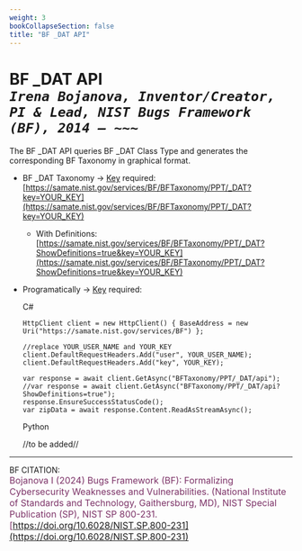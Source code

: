 ```yaml
---
weight: 3
bookCollapseSection: false
title: "BF _DAT API"
---
```


<!-- Google tag (gtag.js) -->
<script async src="https://www.googletagmanager.com/gtag/js?id=G-PJ364XPP9F"></script>
<script>
  window.dataLayer = window.dataLayer || [];
  function gtag(){dataLayer.push(arguments);}
  gtag('js', new Date());

  gtag('config', 'G-PJ364XPP9F');
</script>

# BF _DAT API <br/> _`Irena Bojanova, Inventor/Creator, PI & Lead, NIST Bugs Framework (BF), 2014 – ~~~`_

The BF _DAT API queries BF _DAT Class Type and generates the corresponding BF Taxonomy in graphical format.

<!-- - BF _DAT Taxonomy Excerpt  &rarr; no Key required: <br/>
  [https://samate.nist.gov/services/BF/BFTaxonomy/PPT/_DAT](https://samate.nist.gov/services/BF/BFTaxonomy/PPT/_DAT) <br/> -->

- BF _DAT Taxonomy &rarr; [Key](https://forms.gle/SRZyva5Vn1i4dQQ2A) required:<br/>
  [https://samate.nist.gov/services/BF/BFTaxonomy/PPT/_DAT?key=YOUR_KEY](https://samate.nist.gov/services/BF/BFTaxonomy/PPT/_DAT?key=YOUR_KEY)

  - With Definitions:<br/>
      [https://samate.nist.gov/services/BF/BFTaxonomy/PPT/_DAT?ShowDefinitions=true&key=YOUR_KEY](https://samate.nist.gov/services/BF/BFTaxonomy/PPT/_DAT?ShowDefinitions=true&key=YOUR_KEY)

  <!-- - Queried by BF Class taxon values: Class, Operation, Operand, Bug, Fault, Error, FinalError, and Attribute -- e.g., :<br/>
  [https://samate.nist.gov/services/BF/BFTaxonomy/PPT?Fault=NULL%20Pointer&key=YOUR_KEY](https://samate.nist.gov/services/BF/BFTaxonomy/PPT?Fault=NULL%20Pointer&key=YOUR_KEY) -->

- Programatically &rarr; [Key](https://forms.gle/SRZyva5Vn1i4dQQ2A) required: <br/>
        
  C#
        
      HttpClient client = new HttpClient() { BaseAddress = new Uri("https://samate.nist.gov/services/BF") };

      //replace YOUR_USER_NAME and YOUR_KEY
      client.DefaultRequestHeaders.Add("user", YOUR_USER_NAME);
      client.DefaultRequestHeaders.Add("key", YOUR_KEY);

      var response = await client.GetAsync("BFTaxonomy/PPT/_DAT/api");
      //var response = await client.GetAsync("BFTaxonomy/PPT/_DAT/api?ShowDefinitions=true");
      response.EnsureSuccessStatusCode();
      var zipData = await response.Content.ReadAsStreamAsync();


  Python 
  
  //to be added//
_______________________________

BF CITATION: <br/>
<l style="font-size: 16px; color: #7D3368"> Bojanova I (2024) Bugs Framework (BF): Formalizing Cybersecurity Weaknesses and Vulnerabilities. (National Institute of Standards and Technology, Gaithersburg, MD), NIST Special Publication (SP), NIST SP 800-231. [https://doi.org/10.6028/NIST.SP.800-231](https://doi.org/10.6028/NIST.SP.800-231)</l>  <br/>